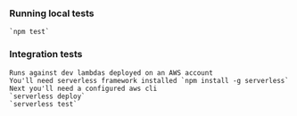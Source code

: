 ### Running local tests

    `npm test`

### Integration tests
    Runs against dev lambdas deployed on an AWS account
    You'll need serverless framework installed `npm install -g serverless`
    Next you'll need a configured aws cli
    `serverless deploy`
    `serverless test`
